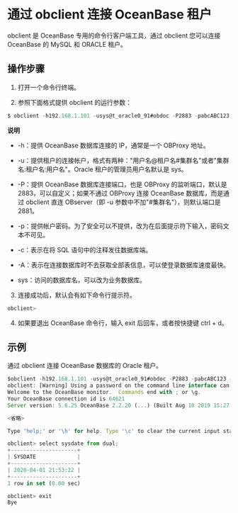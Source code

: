 通过 obclient 连接 OceanBase 租户 
================================================



obclient 是 OceanBase 专用的命令行客户端工具，通过 obclient 您可以连接 OceanBase 的 MySQL 和 ORACLE 租户。

操作步骤 
-------------

1. 打开一个命令行终端。

   

2. 参照下面格式提供 obclient 的运行参数：

   




```javascript
$ obclient -h192.168.1.101 -usys@t_oracle0_91#obdoc -P2883 -pabcABC123 -c -A sys
```


**说明**



* -h：提供 OceanBase 数据库连接的 IP，通常是一个 OBProxy 地址。

  

* -u：提供租户的连接帐户，格式有两种："用户名@租户名#集群名"或者"集群名:租户名:用户名"。Oracle 租户的管理员用户名默认是 sys。

  

* -P：提供 OceanBase 数据库连接端口，也是 OBProxy 的监听端口，默认是 2883，可以自定义；如果不通过 OBProxy 连接 OceanBase 数据库，而是通过 obclient 直连 OBserver（即 -u 参数中不加"#集群名"），则默认端口是 2881。

  

* -p：提供帐户密码。为了安全可以不提供，改为在后面提示符下输入，密码文本不可见。

  

* -c：表示在将 SQL 语句中的注释发往数据库端。

  

* -A：表示在连接数据库时不去获取全部表信息，可以使登录数据库速度最快。

  

* sys：访问的数据库名，可以改为业务数据库。

  




3. 连接成功后，默认会有如下命令行提示符。

   




```javascript
obclient>
```



4. 如果要退出 OceanBase 命令行，输入 exit 后回车，或者按快捷键 ctrl + d。

   






示例 
-----------

通过 obclient 连接 OceanBase 数据库的 Oracle 租户。

```javascript
$obclient -h192.168.1.101 -usys@t_oracle0_91#obdoc -P2883 -pabcABC123 -c -A sys
obclient: [Warning] Using a password on the command line interface can be insecure.
Welcome to the OceanBase monitor.  Commands end with ; or \g.
Your OceanBase connection id is 64621
Server version: 5.6.25 OceanBase 2.2.20 (...) (Built Aug 10 2019 15:27:33)

<省略>

Type 'help;' or '\h' for help. Type '\c' to clear the current input statement.

obclient> select sysdate from dual;
+---------------------+
| SYSDATE             |
+---------------------+
| 2020-04-01 21:53:22 |
+---------------------+
1 row in set (0.00 sec)

obclient> exit
Bye
```



